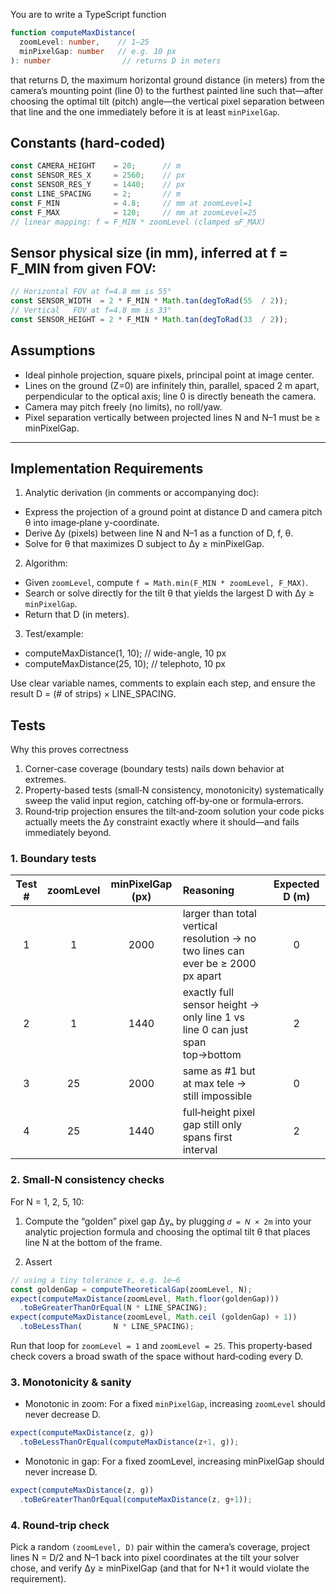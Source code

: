 You are to write a TypeScript function

```typescript
function computeMaxDistance(
  zoomLevel: number,    // 1–25
  minPixelGap: number   // e.g. 10 px
): number                // returns D in meters
```

that returns D, the maximum horizontal ground distance (in meters) from the camera’s mounting point (line 0) to the furthest painted line such that—after choosing the optimal tilt (pitch) angle—the vertical pixel separation between that line and the one immediately before it is at least `minPixelGap`.



## Constants (hard-coded)

```typescript
const CAMERA_HEIGHT    = 20;      // m
const SENSOR_RES_X     = 2560;    // px
const SENSOR_RES_Y     = 1440;    // px
const LINE_SPACING     = 2;       // m
const F_MIN            = 4.8;     // mm at zoomLevel=1
const F_MAX            = 120;     // mm at zoomLevel=25
// linear mapping: f = F_MIN * zoomLevel (clamped ≤F_MAX)
```

## Sensor physical size (in mm), inferred at f = F_MIN from given FOV:

```typescript
// Horizontal FOV at f=4.8 mm is 55°
const SENSOR_WIDTH  = 2 * F_MIN * Math.tan(degToRad(55  / 2));
// Vertical   FOV at f=4.8 mm is 33°
const SENSOR_HEIGHT = 2 * F_MIN * Math.tan(degToRad(33  / 2));
```

## Assumptions

* Ideal pinhole projection, square pixels, principal point at image center.
* Lines on the ground (Z=0) are infinitely thin, parallel, spaced 2 m apart, perpendicular to the optical axis; line 0 is directly beneath the camera.
* Camera may pitch freely (no limits), no roll/yaw.
* Pixel separation vertically between projected lines N and N–1 must be ≥ minPixelGap.

----

## Implementation Requirements

1. Analytic derivation (in comments or accompanying doc):
  * Express the projection of a ground point at distance D and camera pitch θ into image‐plane y-coordinate.
  * Derive Δy (pixels) between line N and N–1 as a function of D, f, θ.
  * Solve for θ that maximizes D subject to Δy ≥ minPixelGap.

2. Algorithm:
  * Given `zoomLevel`, compute `f = Math.min(F_MIN * zoomLevel, F_MAX)`.
  * Search or solve directly for the tilt θ that yields the largest D with Δy ≥ `minPixelGap`.
  * Return that D (in meters).

3. Test/example:
  * computeMaxDistance(1, 10);   // wide-angle, 10 px
  * computeMaxDistance(25, 10);  // telephoto, 10 px

Use clear variable names, comments to explain each step, and ensure the result D = (# of strips) × LINE_SPACING.

## Tests

Why this proves correctness
  1. Corner‐case coverage (boundary tests) nails down behavior at extremes.
  2. Property‐based tests (small‐N consistency, monotonicity) systematically sweep the valid input region, catching off‐by‐one or formula‐errors.
  3. Round‐trip projection ensures the tilt‐and‐zoom solution your code picks actually meets the Δy constraint exactly where it should—and fails immediately beyond.

### 1. Boundary tests

| Test # | zoomLevel | minPixelGap (px) | Reasoning                                                                        | Expected D (m) |
| :----: | :-------: | :--------------: | :------------------------------------------------------------------------------- | :------------: |
|    1   |     1     |       2000       | larger than total vertical resolution → no two lines can ever be ≥ 2000 px apart |        0       |
|    2   |     1     |       1440       | exactly full sensor height → only line 1 vs line 0 can just span top→bottom      |        2       |
|    3   |     25    |       2000       | same as #1 but at max tele → still impossible                                    |        0       |
|    4   |     25    |       1440       | full‐height pixel gap still only spans first interval                            |        2       |


### 2. Small‐N consistency checks

For N = 1, 2, 5, 10:

1. Compute the “golden” pixel gap Δyₙ by plugging `𝑑 = 𝑁 × 2m` into your analytic projection formula and choosing the optimal tilt θ that places line N at the bottom of the frame.

2. Assert
```typescript
// using a tiny tolerance ε, e.g. 1e–6
const goldenGap = computeTheoreticalGap(zoomLevel, N);
expect(computeMaxDistance(zoomLevel, Math.floor(goldenGap)))
  .toBeGreaterThanOrEqual(N * LINE_SPACING);
expect(computeMaxDistance(zoomLevel, Math.ceil (goldenGap) + 1))
  .toBeLessThan(       N * LINE_SPACING);
```

Run that loop for `zoomLevel = 1` and `zoomLevel = 25`.
This property‐based check covers a broad swath of the space without hard‐coding every D.

### 3. Monotonicity & sanity
  * Monotonic in zoom: For a fixed `minPixelGap`, increasing `zoomLevel` should never decrease D.
```typescript
expect(computeMaxDistance(z, g))
  .toBeLessThanOrEqual(computeMaxDistance(z+1, g));
```
  * Monotonic in gap: For a fixed zoomLevel, increasing minPixelGap should never increase D.

```typescript 
expect(computeMaxDistance(z, g))
  .toBeGreaterThanOrEqual(computeMaxDistance(z, g+1));

```

### 4. Round‐trip check
Pick a random `(zoomLevel, D)` pair within the camera’s coverage, project lines N = D/2 and N–1 back into pixel coordinates at the tilt your solver chose, and verify Δy ≥ minPixelGap (and that for N+1 it would violate the requirement).